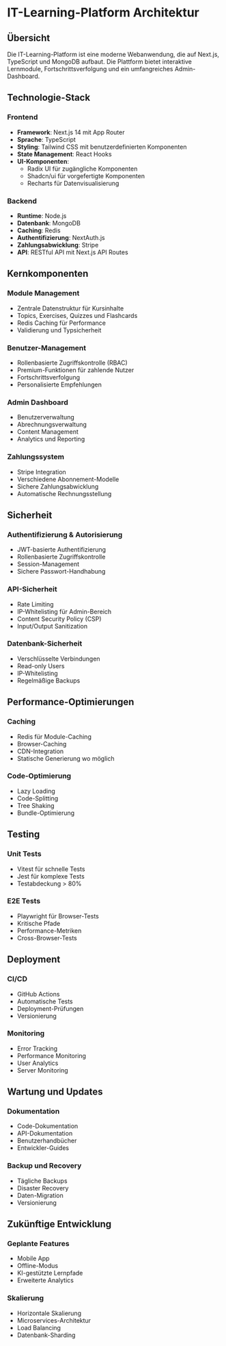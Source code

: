 # IT-Learning-Platform Architektur

## Übersicht
Die IT-Learning-Platform ist eine moderne Webanwendung, die auf Next.js, TypeScript und MongoDB aufbaut. Die Plattform bietet interaktive Lernmodule, Fortschrittsverfolgung und ein umfangreiches Admin-Dashboard.

## Technologie-Stack

### Frontend
- **Framework**: Next.js 14 mit App Router
- **Sprache**: TypeScript
- **Styling**: Tailwind CSS mit benutzerdefinierten Komponenten
- **State Management**: React Hooks
- **UI-Komponenten**: 
  - Radix UI für zugängliche Komponenten
  - Shadcn/ui für vorgefertigte Komponenten
  - Recharts für Datenvisualisierung

### Backend
- **Runtime**: Node.js
- **Datenbank**: MongoDB
- **Caching**: Redis
- **Authentifizierung**: NextAuth.js
- **Zahlungsabwicklung**: Stripe
- **API**: RESTful API mit Next.js API Routes

## Kernkomponenten

### Module Management
- Zentrale Datenstruktur für Kursinhalte
- Topics, Exercises, Quizzes und Flashcards
- Redis Caching für Performance
- Validierung und Typsicherheit

### Benutzer-Management
- Rollenbasierte Zugriffskontrolle (RBAC)
- Premium-Funktionen für zahlende Nutzer
- Fortschrittsverfolgung
- Personalisierte Empfehlungen

### Admin Dashboard
- Benutzerverwaltung
- Abrechnungsverwaltung
- Content Management
- Analytics und Reporting

### Zahlungssystem
- Stripe Integration
- Verschiedene Abonnement-Modelle
- Sichere Zahlungsabwicklung
- Automatische Rechnungsstellung

## Sicherheit

### Authentifizierung & Autorisierung
- JWT-basierte Authentifizierung
- Rollenbasierte Zugriffskontrolle
- Session-Management
- Sichere Passwort-Handhabung

### API-Sicherheit
- Rate Limiting
- IP-Whitelisting für Admin-Bereich
- Content Security Policy (CSP)
- Input/Output Sanitization

### Datenbank-Sicherheit
- Verschlüsselte Verbindungen
- Read-only Users
- IP-Whitelisting
- Regelmäßige Backups

## Performance-Optimierungen

### Caching
- Redis für Module-Caching
- Browser-Caching
- CDN-Integration
- Statische Generierung wo möglich

### Code-Optimierung
- Lazy Loading
- Code-Splitting
- Tree Shaking
- Bundle-Optimierung

## Testing

### Unit Tests
- Vitest für schnelle Tests
- Jest für komplexe Tests
- Testabdeckung > 80%

### E2E Tests
- Playwright für Browser-Tests
- Kritische Pfade
- Performance-Metriken
- Cross-Browser-Tests

## Deployment

### CI/CD
- GitHub Actions
- Automatische Tests
- Deployment-Prüfungen
- Versionierung

### Monitoring
- Error Tracking
- Performance Monitoring
- User Analytics
- Server Monitoring

## Wartung und Updates

### Dokumentation
- Code-Dokumentation
- API-Dokumentation
- Benutzerhandbücher
- Entwickler-Guides

### Backup und Recovery
- Tägliche Backups
- Disaster Recovery
- Daten-Migration
- Versionierung

## Zukünftige Entwicklung

### Geplante Features
- Mobile App
- Offline-Modus
- KI-gestützte Lernpfade
- Erweiterte Analytics

### Skalierung
- Horizontale Skalierung
- Microservices-Architektur
- Load Balancing
- Datenbank-Sharding 
